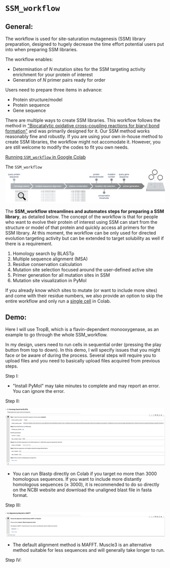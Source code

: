 # `SSM_workflow`

## General:

The workflow is used for site-saturation mutagenesis (SSM) library preparation, designed to hugely decrease the time effort potential users put into when preparing SSM libraries.

The workflow enables:

- Determination of *N* mutation sites for the SSM targeting activity enrichment for your protein of interest
- Generation of *N* primer pairs ready for order

Users need to prepare three items in advance:

- Protein structure/model
- Protein sequence
- Gene sequence

There are multiple ways to create SSM libraries. This workflow follows the method in ["Biocatalytic oxidative cross-coupling reactions for biaryl bond formation"](https://www.nature.com/articles/s41586-021-04365-7#Sec3) and was primarily designed for it. Our SSM method works reasonably fine and robustly. If you are using your own in-house method to create SSM libraries, the workflow might not accomodate it. However, you are still welcome to modify the codes to fit you own needs.

[Running `SSM_workflow` in Google Colab](https://colab.research.google.com/drive/1EpV37cbThBZ0HcOOblgUYhhWPXHYe2YD?usp=sharing)

The `SSM_workflow`
![Workflow](docs/SSM_workflow.png)

The **SSM_workflow streamlines and automates steps for preparing a SSM library**, as detailed below. The concept of the workflow is that for people who want to evolve their protein of interest using SSM can start from the structure or model of that protein and quickly access all primers for the SSM library. At this moment, the workflow can be only used for directed evolution targeting activity but can be extended to target solubility as well if there is a requirement. 

1. Homology search by BLASTp
2. Multiple sequence alignment (MSA)
3. Residue conservation calculation
4. Mutation site selection focused around the user-defined active site
5. Primer generation for all mutation sites in SSM
6. Mutation site visualization in PyMol

If you already know which sites to mutate (or want to include more sites) and come with their residue numbers, we also provide an option to skip the entire workflow and only run a [single cell](https://colab.research.google.com/drive/1EpV37cbThBZ0HcOOblgUYhhWPXHYe2YD#scrollTo=-NNC0eIXvLEY&line=5&uniqifier=1) in Colab.

## Demo:

Here I will use TropB, which is a flavin-dependent monooxygenase, as an example to go through the whole SSM_workflow.

In my design, users need to run cells in sequential order (pressing the play button from top to down). In this demo, I will specify issues that you might face or be aware of during the process. Several steps will require you to upload files and you need to basically upload files acquired from previous steps.

Step I:
- "Install PyMol" may take minutes to complete and may report an error. You can ignore the error.

Step II:

![Step2](docs/step2_homology_search.png)

- You can run Blastp directly on Colab if you target no more than 3000 homologous sequences. If you want to include more distantly homologous sequences (≥ 3000), it is recommended to do so directly on the NCBI website and download the unaligned blast file in fasta format.

Step III:

![Step3](docs/step3_MSA.png)

- The default alignment method is MAFFT. Muscle3 is an alternative method suitable for less sequences and will generally take longer to run.

Step IV:






